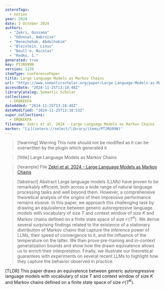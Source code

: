 ```yaml
---
zoteroTags:
  - notion
year: 2024
date: 3 October 2024
authors:
  - "Zekri, Oussama"
  - "Odonnat, Ambroise"
  - "Benechehab, Abdelhakim"
  - "Bleistein, Linus"
  - "Boull'e, Nicolas"
  - "Redko, I."
generated: true
key: PTJRG99N
version: 1226
itemType: conferencePaper
title: Large Language Models as Markov Chains
url: "https://www.semanticscholar.org/paper/Large-Language-Models-as-Markov-Chains-Zekri-Odonnat/0d5dc0baf12635df418d8ee11816f2956b002f64"
accessDate: "2024-11-25T13:18:48Z"
libraryCatalog: Semantic Scholar
collections:
  - ERQKEKFA
dateAdded: "2024-11-25T13:18:48Z"
dateModified: "2024-11-25T13:18:53Z"
super_collections:
  - ERQKEKFA
filename: Zekri et al. 2024 - Large Language Models as Markov Chains
marker: "[🇿](zotero://select/library/items/PTJRG99N)"
---
```


>[!warning] Warning
> This note should not be modified as it can be overwritten by the plugin which generated it

> [!title] Large Language Models as Markov Chains

> [!example] File
> [Zekri et al. 2024 - Large Language Models as Markov Chains](Zekri%20et%20al.%202024%20-%20Large%20Language%20Models%20as%20Markov%20Chains.pdf)

> [!abstract] Abstract
> Large language models (LLMs) have proven to be remarkably efficient, both across a wide range of natural language processing tasks and well beyond them. However, a comprehensive theoretical analysis of the origins of their impressive performance remains elusive. In this paper, we approach this challenging task by drawing an equivalence between generic autoregressive language models with vocabulary of size $T$ and context window of size $K$ and Markov chains defined on a finite state space of size $\mathcal{O}(T^K)$. We derive several surprising findings related to the existence of a stationary distribution of Markov chains that capture the inference power of LLMs, their speed of convergence to it, and the influence of the temperature on the latter. We then prove pre-training and in-context generalization bounds and show how the drawn equivalence allows us to enrich their interpretation. Finally, we illustrate our theoretical guarantees with experiments on several recent LLMs to highlight how they capture the behavior observed in practice.

[TLDR] This paper draws an equivalence between generic autoregressive language models with vocabulary of size $T$ and context window of size $K$ and Markov chains defined on a finite state space of size $\mathcal{O}(T^K)$.

